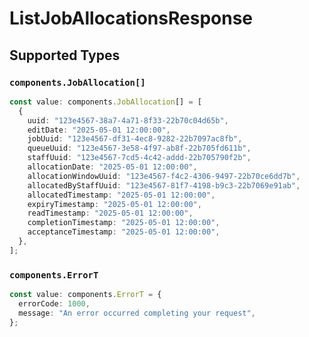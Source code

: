 # ListJobAllocationsResponse


## Supported Types

### `components.JobAllocation[]`

```typescript
const value: components.JobAllocation[] = [
  {
    uuid: "123e4567-38a7-4a71-8f33-22b70c04d65b",
    editDate: "2025-05-01 12:00:00",
    jobUuid: "123e4567-df31-4ec8-9282-22b7097ac8fb",
    queueUuid: "123e4567-3e58-4f97-ab8f-22b705fd611b",
    staffUuid: "123e4567-7cd5-4c42-addd-22b705790f2b",
    allocationDate: "2025-05-01 12:00:00",
    allocationWindowUuid: "123e4567-f4c2-4306-9497-22b70ce6dd7b",
    allocatedByStaffUuid: "123e4567-81f7-4198-b9c3-22b7069e91ab",
    allocatedTimestamp: "2025-05-01 12:00:00",
    expiryTimestamp: "2025-05-01 12:00:00",
    readTimestamp: "2025-05-01 12:00:00",
    completionTimestamp: "2025-05-01 12:00:00",
    acceptanceTimestamp: "2025-05-01 12:00:00",
  },
];
```

### `components.ErrorT`

```typescript
const value: components.ErrorT = {
  errorCode: 1000,
  message: "An error occurred completing your request",
};
```

